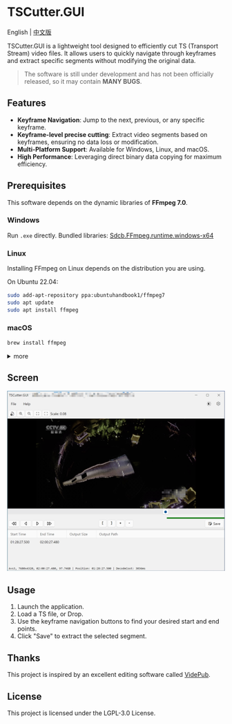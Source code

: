 # TSCutter.GUI
English | [中文版](./README_CN.md)

TSCutter.GUI is a lightweight tool designed to efficiently cut TS (Transport Stream) video files. It allows users to quickly navigate through keyframes and extract specific segments without modifying the original data.

> The software is still under development and has not been officially released, so it may contain **MANY BUGS**.  

## Features
- **Keyframe Navigation**: Jump to the next, previous, or any specific keyframe.
- **Keyframe-level precise cutting**: Extract video segments based on keyframes, ensuring no data loss or modification.
- **Multi-Platform Support**: Available for Windows, Linux, and macOS.
- **High Performance**: Leveraging direct binary data copying for maximum efficiency.

## Prerequisites
This software depends on the dynamic libraries of **FFmpeg 7.0**.
### Windows
Run `.exe` directly. Bundled libraries: [Sdcb.FFmpeg.runtime.windows-x64](https://www.nuget.org/packages/Sdcb.FFmpeg.runtime.windows-x64/7.0.0)
### Linux
Installing FFmpeg on Linux depends on the distribution you are using.

On Ubuntu 22.04:
```bash
sudo add-apt-repository ppa:ubuntuhandbook1/ffmpeg7
sudo apt update
sudo apt install ffmpeg
```
### macOS
```bash
brew install ffmpeg
```

<details>
<summary>more</summary>

If the program crashes, you may need to manually create a symbolic link to ensure the program works properly:

```
sudo mkdir /usr/local/lib

sudo ln -s /opt/homebrew/Cellar/ffmpeg/7.1_3/lib/libavcodec.61.19.100.dylib /usr/local/lib/libavcodec.61.dylib
sudo ln -s /opt/homebrew/Cellar/ffmpeg/7.1_3/lib/libavdevice.61.3.100.dylib /usr/local/lib/libavdevice.61.dylib
sudo ln -s /opt/homebrew/Cellar/ffmpeg/7.1_3/lib/libavfilter.10.4.100.dylib /usr/local/lib/libavfilter.10.dylib
sudo ln -s /opt/homebrew/Cellar/ffmpeg/7.1_3/lib/libavformat.61.7.100.dylib /usr/local/lib/libavformat.61.dylib
sudo ln -s /opt/homebrew/Cellar/ffmpeg/7.1_3/lib/libavutil.59.39.100.dylib /usr/local/lib/libavutil.59.dylib
sudo ln -s /opt/homebrew/Cellar/ffmpeg/7.1_3/lib/libpostproc.58.3.100.dylib /usr/local/lib/libpostproc.58.dylib
sudo ln -s /opt/homebrew/Cellar/ffmpeg/7.1_3/lib/libswresample.5.3.100.dylib /usr/local/lib/libswresample.5.dylib
sudo ln -s /opt/homebrew/Cellar/ffmpeg/7.1_3/lib/libswscale.8.3.100.dylib /usr/local/lib/libswscale.8.dylib

echo 'export DYLD_LIBRARY_PATH=/usr/local/lib:$DYLD_LIBRARY_PATH' >> ~/.zshrc
source ~/.zshr
```

</details>


## Screen
![img](img/SS1.png)

## Usage

1. Launch the application.
2. Load a TS file, or Drop.
3. Use the keyframe navigation buttons to find your desired start and end points.
4. Click "Save" to extract the selected segment.

## Thanks
This project is inspired by an excellent editing software called [VidePub](https://sourceforge.net/projects/videpub/).

## License
This project is licensed under the LGPL-3.0 License.
